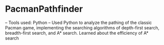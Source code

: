 # PacmanPathfinder
–	Tools used: Python
–	Used Python to analyze the pathing of the classic Pacman game, implementing the searching algorithms of depth-first search, breadth-first search, and A* search. Learned about the efficiency of A* search
